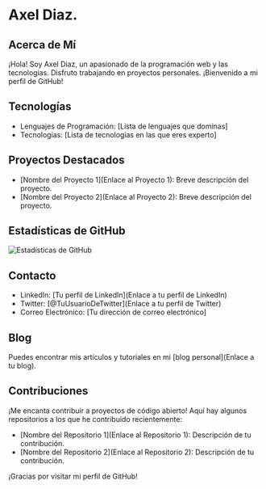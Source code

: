 # Axel Diaz.

## Acerca de Mí
¡Hola! Soy Axel Diaz, un apasionado de la programación web y las tecnologias. Disfruto trabajando en proyectos personales. 
¡Bienvenido a mi perfil de GitHub!

## Tecnologías
- Lenguajes de Programación: [Lista de lenguajes que dominas]
- Tecnologías: [Lista de tecnologías en las que eres experto]

## Proyectos Destacados
- [Nombre del Proyecto 1](Enlace al Proyecto 1): Breve descripción del proyecto.
- [Nombre del Proyecto 2](Enlace al Proyecto 2): Breve descripción del proyecto.

## Estadísticas de GitHub
![Estadísticas de GitHub](https://github-readme-stats.vercel.app/api?username=TU_USUARIO&show_icons=true)

## Contacto
- LinkedIn: [Tu perfil de LinkedIn](Enlace a tu perfil de LinkedIn)
- Twitter: [@TuUsuarioDeTwitter](Enlace a tu perfil de Twitter)
- Correo Electrónico: [Tu dirección de correo electrónico]

## Blog
Puedes encontrar mis artículos y tutoriales en mi [blog personal](Enlace a tu blog).

## Contribuciones
¡Me encanta contribuir a proyectos de código abierto! Aquí hay algunos repositorios a los que he contribuido recientemente:

- [Nombre del Repositorio 1](Enlace al Repositorio 1): Descripción de tu contribución.
- [Nombre del Repositorio 2](Enlace al Repositorio 2): Descripción de tu contribución.

¡Gracias por visitar mi perfil de GitHub!

